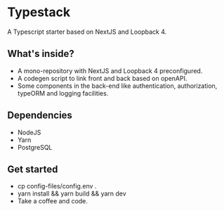 # Typestack
A Typescript starter based on NextJS and Loopback 4.

## What's inside?
- A mono-repository with NextJS and Loopback 4 preconfigured.
- A codegen script to link front and back based on openAPI.
- Some components in the back-end like authentication, authorization, typeORM and logging facilities.

## Dependencies
- NodeJS
- Yarn
- PostgreSQL

## Get started
* cp config-files/config.env .
* yarn install && yarn build && yarn dev
* Take a coffee and code.

